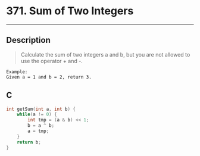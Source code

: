 # 371. Sum of Two Integers

---

## Description

> Calculate the sum of two integers a and b, but you are not allowed to use the operator + and -.

```
Example:
Given a = 1 and b = 2, return 3.
```


## C

```c
int getSum(int a, int b) {
    while(a != 0) {
        int tmp = (a & b) << 1;
        b = a ^ b;
        a = tmp;
    }
    return b;
}
```
